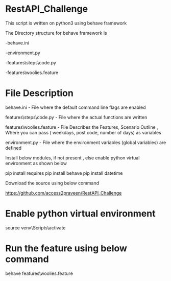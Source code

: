 # RestAPI_Challenge
This script  is written on python3 using behave framework 

The Directory structure for behave framework is 

-behave.ini

-environment.py

-features\steps\code.py

-features\woolies.feature

# File Description

behave.ini - File where the default command line flags are enabled

features\steps\code.py - File where the actual functions are written

features\woolies.feature - File Describes the Features, Scenario Outline , Where you can pass ( weekdays, post code, number of days) as variables

environment.py - File where the environment variables (global variables) are defined

Install below modules, if not present , else enable python virtual environment as shown below

pip install requires
pip install behave
pip install datetime 


Download the source using below command

https://github.com/access2praveen/RestAPI_Challenge

# Enable python virtual environment 

source venv\Scripts\activate 

# Run the feature using below command

behave features\woolies.feature
